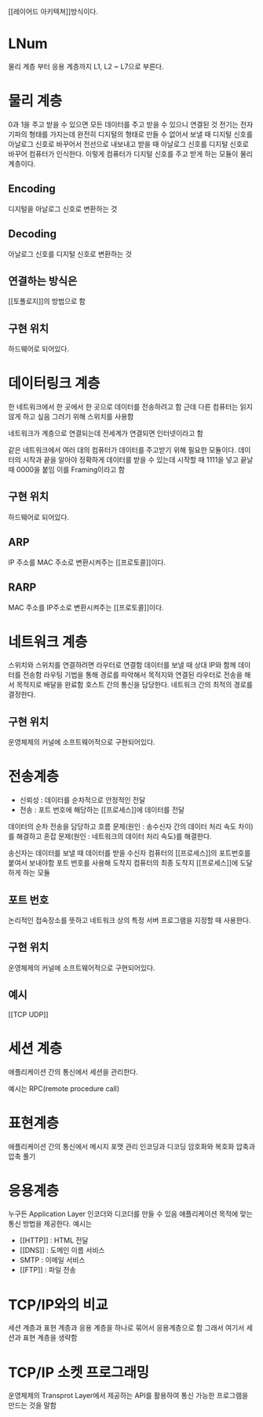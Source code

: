 [[레이어드 아키텍쳐]]방식이다.
# LNum
물리 계층 부터 응용 계층까지 L1, L2 ~ L7으로 부른다.

# 물리 계층
0과 1을 주고 받을 수 있으면 모든 데이터를 주고 받을 수 있으니 연결된 것
전기는 전자기파의 형태를 가지는데
완전히 디지털의 형태로 만들 수 없어서
보낼 때 디지털 신호를 아날로그 신호로 바꾸어서 전선으로 내보내고
받을 때 아날로그 신호를 디지털 신호로 바꾸어 컴퓨터가 인식한다.
이렇게 컴퓨터가 디지털 신호를 주고 받게 하는 모듈이 물리 계층이다.
## Encoding
디지털을 아날로그 신호로 변환하는 것

## Decoding
아날로그 신호를 디지털 신호로 변환하는 것

## 연결하는 방식은
[[토폴로지]]의 방법으로 함

## 구현 위치
하드웨어로 되어있다.

# 데이터링크 계층
한 네트워크에서 한 곳에서 한 곳으로 데이터를 전송하려고 함
근데 다른 컴퓨터는 읽지 않게 하고 싶음
그러기 위해 스위치를 사용함

네트워크가 계층으로 연결되는데 전세계가 연결되면 인터넷이라고 함

같은 네트워크에서 여러 대의 컴퓨터가 데이터를 주고받기 위해 필요한 모듈이다.
데이터의 시작과 끝을 알아야 정확하게 데이터를 받을 수 있는데 시작할 때 1111을 넣고
끝날때 0000을 붙임 이를 Framing이라고 함

## 구현 위치
하드웨어로 되어있다.
## ARP
IP 주소를 MAC 주소로 변환시켜주는 [[프로토콜]]이다.

## RARP
MAC 주소를 IP주소로 변환시켜주는 [[프로토콜]]이다.

# 네트워크 계층
스위치와 스위치를 연결하려면 라우터로 연결함
데이터를 보낼 때 상대 IP와 함께 데이터를 전송함
라우팅 기법을 통해 경로를 파악해서 목적지와 연결된 라우터로 전송을 해서
목적지로 배달을 완료함
호스트 간의 통신을 담당한다.
네트워크 간의 최적의 경로를 결정한다.

## 구현 위치
운영체제의 커널에 소프트웨어적으로 구현되어있다.

# 전송계층
- 신뢰성 : 데이터를 순차적으로 안정적인 전달
- 전송 : 포트 번호에 해당하는 [[프로세스]]에 데이터를 전달

데이터의 순차 전송을 담당하고
흐름 문제(원인 : 송수신자 간의 데이터 처리 속도 차이)를 해결하고
혼잡 문제(원인 : 네트워크의 데이터 처리 속도)를 해결한다.

송신자는 데이터를 보낼 때 데이터를 받을 수신자 컴퓨터의 [[프로세스]]의 포트번호를 붙여서 보내야함
포트 번호를 사용해 도착지 컴퓨터의 최종 도착지 [[프로세스]]에 도달하게 하는 모듈
## 포트 번호
논리적인 접속장소를 뜻하고
네트워크 상의 특정 서버 프로그램을 지정할 때 사용한다.
## 구현 위치
운영체제의 커널에 소프트웨어적으로 구현되어있다.

## 예시
[[TCP UDP]]

# 세션 계층
애플리케이션 간의 통신에서 세션을 관리한다.

예시는 RPC(remote procedure call)

# 표현계층
애플리케이션 간의 통신에서 메시지 포맷 관리
인코딩과 디코딩
암호화와 복호화
압축과 압축 풀기

# 응용계층
누구든 Application Layer 인코더와 디코더를 만들 수 있음
애플리케이션 목적에 맞는 통신 방법을 제공한다.
예시는
- [[HTTP]] : HTML 전달
- [[DNS]] : 도메인 이름 서비스
- SMTP : 이메일 서비스
- [[FTP]] : 파일 전송

# TCP/IP와의 비교

세션 계층과 표현 계층과 응용 계층을 하나로 묶어서 응용계층으로 함
그래서 여기서 세션과 표현 계층을 생략함

# TCP/IP 소켓 프로그래밍
운영체제의 Transprot Layer에서 제공하는 API를 활용하여 통신 가능한 프로그램을 만드는 것을 말함
